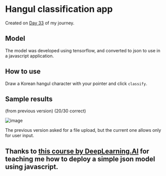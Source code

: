 # Hangul classification app

Created on [Day 33](https://50daysml.blogspot.com/2024/02/day-33-tensorflow-deployment.html) of my journey.

## Model

The model was developed using tensorflow, and converted to json to use in a javascript application.

## How to use

Draw a Korean hangul character with your pointer and click `classify`.

## Sample results 

(from previous version) (20/30 correct)

![image](https://github.com/divakaivan/classify_hangul/assets/54508530/03b5c0ae-fbd9-4e4f-900e-f65562b58311)

The previous version asked for a file upload, but the current one allows only for user input. 

## Thanks to [this course by DeepLearning.AI](https://www.coursera.org/specializations/tensorflow-data-and-deployment) for teaching me how to deploy a simple json model using javascript.
